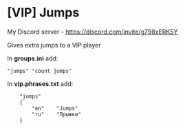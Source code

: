 # [VIP] Jumps
My Discord server - https://discord.com/invite/g798xERK5Y

Gives extra jumps to a VIP player

In **groups.ini** add:
```
"jumps" "count jumps"
```

In **vip.phrases.txt** add:
```
	"jumps"
	{
		"en"	"Jumps"
		"ru"	"Прыжки"
	}
```